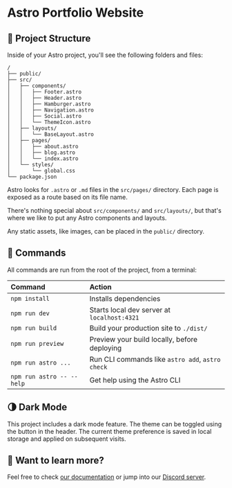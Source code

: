 # Astro Portfolio Website

## 🚀 Project Structure

Inside of your Astro project, you'll see the following folders and files:

```text
/
├── public/
├── src/
│   ├── components/
│   │   ├── Footer.astro
│   │   ├── Header.astro
│   │   ├── Hamburger.astro
│   │   ├── Navigation.astro
│   │   ├── Social.astro
│   │   └── ThemeIcon.astro
│   ├── layouts/
│   │   └── BaseLayout.astro
│   ├── pages/
│   │   ├── about.astro
│   │   ├── blog.astro
│   │   └── index.astro
│   └── styles/
│       └── global.css
└── package.json
```

Astro looks for `.astro` or `.md` files in the `src/pages/` directory. Each page is exposed as a route based on its file name.

There's nothing special about `src/components/` and `src/layouts/`, but that's where we like to put any Astro components and layouts.

Any static assets, like images, can be placed in the `public/` directory.

## 🧞 Commands

All commands are run from the root of the project, from a terminal:

| Command                   | Action                                           |
| :------------------------ | :----------------------------------------------- |
| `npm install`             | Installs dependencies                            |
| `npm run dev`             | Starts local dev server at `localhost:4321`      |
| `npm run build`           | Build your production site to `./dist/`          |
| `npm run preview`         | Preview your build locally, before deploying     |
| `npm run astro ...`       | Run CLI commands like `astro add`, `astro check` |
| `npm run astro -- --help` | Get help using the Astro CLI                     |

## 🌗 Dark Mode

This project includes a dark mode feature. The theme can be toggled using the button in the header. The current theme preference is saved in local storage and applied on subsequent visits.

## 👀 Want to learn more?

Feel free to check [our documentation](https://docs.astro.build) or jump into our [Discord server](https://astro.build/chat).
